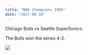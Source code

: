 ```yaml
---
title: "NBA Champions 1996"
date: "2017-08-10"
---
```


Chicago Bulls vs Seattle SuperSonics.

The Bulls won the series 4-2.

<img src="https://images.complex.com/complex/image/upload/c_scale,w_1100/fl_lossy,pg_1,q_auto/jordan-champagne_c8dk4f.jpg" >